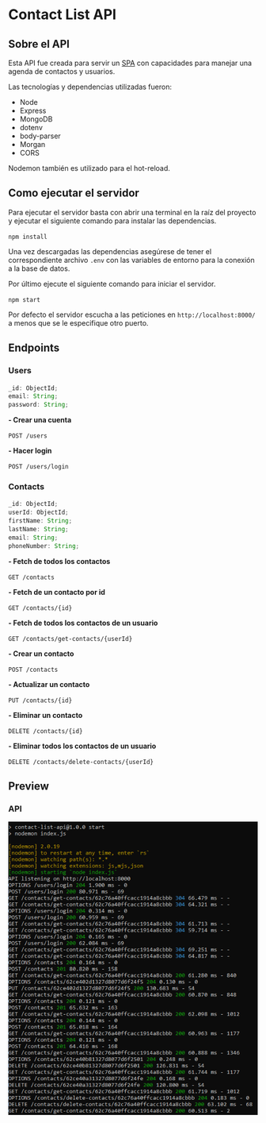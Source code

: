 # Contact List API

## Sobre el API

Esta API fue creada para servir un [SPA](https://github.com/Ricaidito/contact-list-client) con capacidades para manejar una agenda de contactos y usuarios.

Las tecnologías y dependencias utilizadas fueron:

- Node
- Express
- MongoDB
- dotenv
- body-parser
- Morgan
- CORS

Nodemon también es utilizado para el hot-reload.

## Como ejecutar el servidor

Para ejecutar el servidor basta con abrir una terminal en la raíz del proyecto y ejecutar el siguiente comando para instalar las dependencias.

`npm install`

Una vez descargadas las dependencias asegúrese de tener el correspondiente archivo `.env` con las variables de entorno para la conexión a la base de datos.

Por último ejecute el siguiente comando para iniciar el servidor.

`npm start`

Por defecto el servidor escucha a las peticiones en `http://localhost:8000/` a menos que se le especifique otro puerto.

## Endpoints

### Users

```js
_id: ObjectId;
email: String;
password: String;
```

**- Crear una cuenta**

`POST /users`

**- Hacer login**

`POST /users/login`

### Contacts

```js
_id: ObjectId;
userId: ObjectId;
firstName: String;
lastName: String;
email: String;
phoneNumber: String;
```

**- Fetch de todos los contactos**

`GET /contacts`

**- Fetch de un contacto por id**

`GET /contacts/{id}`

**- Fetch de todos los contactos de un usuario**

`GET /contacts/get-contacts/{userId}`

**- Crear un contacto**

`POST /contacts`

**- Actualizar un contacto**

`PUT /contacts/{id}`

**- Eliminar un contacto**

`DELETE /contacts/{id}`

**- Eliminar todos los contactos de un usuario**

`DELETE /contacts/delete-contacts/{userId}`

## Preview

### API

![api](./docs/api_demo.png)

